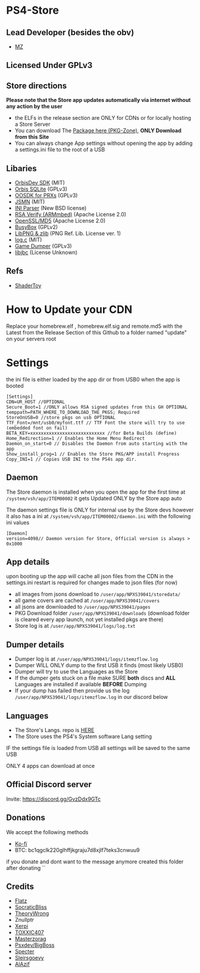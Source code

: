 # PS4-Store


## Lead Developer (besides the obv)
- [MZ](https://twitter.com/Masterzorag)



## Licensed Under GPLv3

## Store directions

**Please note that the Store app updates automatically via internet without any action by the user**

- the ELFs in the release section are ONLY for CDNs or for locally hosting a Store Server
- You can download The [Package here (PKG-Zone)](https://pkg-zone.com/Store-R2.pkg), **ONLY Download from this Site**
- You can always change App settings without opening the app by adding a settings.ini file to the root of a USB

## Libaries


- [OrbisDev SDK](https://github.com/orbisdev/orbisdev) (MIT)
- [Orbis SQLite](https://github.com/orbisdev/orbisdev-libSQLite) (GPLv3)
- [OOSDK for PRXs](https://github.com/OpenOrbis/OpenOrbis-PS4-Toolchain) (GPLv3)
- [JSMN](https://github.com/zserge/jsmn) (MIT)
- [INI Parser](https://github.com/benhoyt/inih) (New BSD license)
- [RSA Verify (ARMmbed)](https://github.com/ARMmbed/mbedtls) (Apache License 2.0)
- [OpenSSL/MD5](https://github.com/openssl/openssl) (Apache License 2.0)
- [BusyBox](https://elixir.bootlin.com/busybox/0.39/source) (GPLv2)
- [LibPNG & zlib](https://github.com/glennrp/libpng) (PNG Ref. Lib. License ver. 1)
- [log.c](https://github.com/rxi/log.c) (MIT)
- [Game Dumper](https://github.com/Al-Azif/dumper-testing) (GPLv3)
- [libjbc](https://github.com/sleirsgoevy/ps4-libjbc) (License Unknown)

## Refs
- [ShaderToy](shadertoy.com) 



# How to Update your CDN

Replace your homebrew.elf , homebrew.elf.sig and remote.md5 with the Latest from the Release Section of this Github to a folder named "update" on your servers root

# Settings

the ini file is either loaded by the app dir or from USB0 when the app is booted

```
[Settings]
CDN=UR_HOST //OPTIONAL
Secure_Boot=1 //ONLY allows RSA signed updates from this GH OPTIONAL
temppath=PATH_WHERE_TO_DOWNLOAD_THE_PKGS; Required
StoreOnUSB=0 //store pkgs on usb OPTIONAL
TTF_Font=/mnt/usb0/myfont.ttf // TTF Font the store will try to use (embedded font on fail)
BETA_KEY=xxxxxxxxxxxxxxxxxxxxxxxxxxxx //for Beta Builds (define)
Home_Redirection=1 // Enables the Home Menu Redirect
Daemon_on_start=0 // Disables the Daemon from auto starting with the app
Show_install_prog=1 // Enables the Store PKG/APP install Progress
Copy_INI=1 // Copies USB INI to the PS4s app dir.
```

## Daemon

The Store daemon is installed when you open the app for the first time at `/system/vsh/app/ITEM00002`
it gets Updated ONLY by the Store app auto

The daemon settings file is ONLY for internal use by the Store devs
however it also has a ini at `/system/vsh/app/ITEM00002/daemon.ini` with the following ini values

```
[Daemon]
version=4098// Daemon version for Store, Official version is always > 0x1000
```
 
## App details

upon booting up the app will cache all json files from the CDN in the settings.ini
restart is required for changes made to json files (for now)

- all images from jsons download to `/user/app/NPXS39041/storedata/`
- all game covers are cached at `/user/app/NPXS39041/covers`
- all jsons are downloaded to `/user/app/NPXS39041/pages`
- PKG Download folder `/user/app/NPXS39041/downloads` (download folder is cleared every app launch, not yet installed pkgs are there)
- Store log is at `/user/app/NPXS39041/logs/log.txt`

## Dumper details

- Dumper log is at `/user/app/NPXS39041/logs/itemzflow.log`
- Dumper WILL ONLY dump to the first USB it finds (most likely USB0)
- Dumper will try to use the Languages as the Store
- If the dumper gets stuck on a file make SURE **both** discs and **ALL** Languages are installed if available **BEFORE** Dumping
- If your dump has failed then provide us the log `/user/app/NPXS39041/logs/itemzflow.log` in our discord below

## Languages

- The Store's Langs. repo is [HERE](https://github.com/LightningMods/Store-Languages)
- The Store uses the PS4's System software Lang setting



IF the settings file is loaded from USB all settings will be saved to the same USB

ONLY 4 apps can download at once

## Official Discord server

Invite: https://discord.gg/GvzDdx9GTc

## Donations

We accept the following methods

- [Ko-fi](https://ko-fi.com/lightningmods)
- BTC: bc1qgclk220glhffjkgraju7d8xjlf7teks3cnwuu9

if you donate and dont want to the message anymore created this folder after donating ``

## Credits

- [Flatz](https://twitter.com/flat_z)
- [SocraticBliss](https://twitter.com/SocraticBliss)
- [TheoryWrong](https://twitter.com/TheoryWrong)
- Znullptr
- [Xerpi](https://twitter.com/xerpi)
- [TOXXIC407](https://twitter.com/TOXXIC_407)
- [Masterzorag](https://twitter.com/masterzorag)
- [Psxdev/BigBoss](https://twitter.com/psxdev)
- [Specter](https://twitter.com/SpecterDev)
- [Sleirsgoevy](https://github.com/sleirsgoevy/)
- [AlAzif](https://github.com/al-azif)


